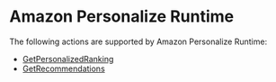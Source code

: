 # Amazon Personalize Runtime<a name="API_Operations_Amazon_Personalize_Runtime"></a>

The following actions are supported by Amazon Personalize Runtime:
+  [ GetPersonalizedRanking ](API_RS_GetPersonalizedRanking.md) 
+  [ GetRecommendations ](API_RS_GetRecommendations.md) 